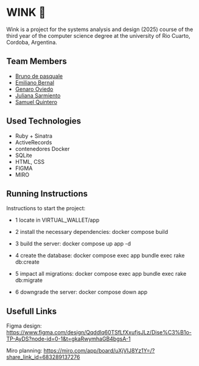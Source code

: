 
# WINK 👀

Wink is a project for the systems analysis and design (2025) course of the third year of the computer science degree at the university of Rio Cuarto, Cordoba, Argentina.

## Team Members

- [Bruno de pasquale](https://www.github.com/brunodepas)
- [Emiliano Bernal](https://github.com/EmiBernal)
- [Genaro Oviedo](https://github.com/Genaro-Oviedo)
- [Juliana Sarmiento](https://github.com/julisarmiento)
- [Samuel Quintero](https://github.com/s4m0912)

## Used Technologies

- Ruby + Sinatra
- ActiveRecords
- contenedores Docker
- SQLite
- HTML, CSS
- FIGMA
- MIRO
## Running Instructions

Instructions to start the project:

- 1 locate in VIRTUAL_WALLET/app

- 2 install the necessary dependencies: docker compose build

- 3 build the server: docker compose up app -d

- 4 create the database: docker compose exec app bundle exec rake db:create

- 5 impact all migrations: docker compose exec app bundle exec rake db:migrate

- 6 downgrade the server: docker compose down app

## Usefull Links

Figma design: https://www.figma.com/design/Qqddlq60TSfLfXxufjsJLz/Dise%C3%B1o-TP-AyDS?node-id=0-1&t=gkaRwymhaGB4bgsA-1

Miro planning: https://miro.com/app/board/uXjVIJ8Yz1Y=/?share_link_id=683289137276